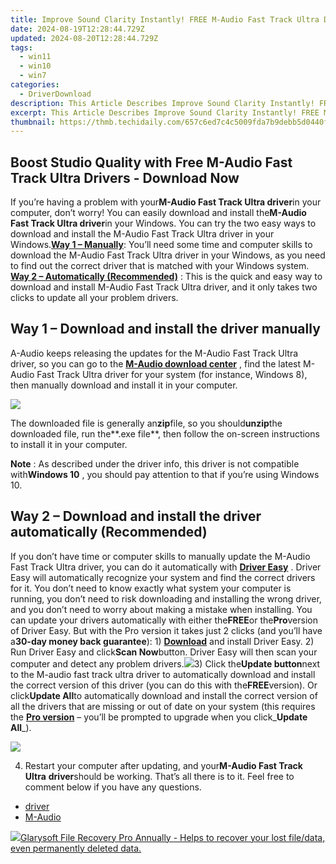 ```yaml
---
title: Improve Sound Clarity Instantly! FREE M-Audio Fast Track Ultra Driver Downloads Here!
date: 2024-08-19T12:28:44.729Z
updated: 2024-08-20T12:28:44.729Z
tags:
  - win11
  - win10
  - win7
categories:
  - DriverDownload
description: This Article Describes Improve Sound Clarity Instantly! FREE M-Audio Fast Track Ultra Driver Downloads Here!
excerpt: This Article Describes Improve Sound Clarity Instantly! FREE M-Audio Fast Track Ultra Driver Downloads Here!
thumbnail: https://thmb.techidaily.com/657c6ed7c4c5009fda7b9debb5d0440f9ba124b99f1e715f38abd38365f6151e.png
---
```


## Boost Studio Quality with Free M-Audio Fast Track Ultra Drivers - Download Now

If you’re having a problem with your**M-Audio Fast Track Ultra driver**in your computer, don’t worry! You can easily download and install the**M-Audio Fast Track Ultra driver**in your Windows. You can try the two easy ways to download and install the M-Audio Fast Track Ultra driver in your Windows.[**Way 1 – Manually**](https://tools.techidaily.com/drivereasy/download/): You’ll need some time and computer skills to download the M-Audio Fast Track Ultra driver in your Windows, as you need to find out the correct driver that is matched with your Windows system. **[Way 2 – Automatically (Recommended)](https://www.drivereasy.com/knowledge/m-audio-fast-track-ultra-driver-free-download/#Way2)** : This is the quick and easy way to download and install M-Audio Fast Track Ultra driver, and it only takes two clicks to update all your problem drivers.

## **Way 1 – Download and install the driver manually**

A-Audio keeps releasing the updates for the M-Audio Fast Track Ultra driver, so you can go to the **[M-Audio download center](http://avid.force.com/pkb/articles/en%5FUS/Download/Fast-Track-Ultra-Drivers)** , find the latest M-Audio Fast Track Ultra driver for your system (for instance, Windows 8), then manually download and install it in your computer.

![](https://images.drivereasy.com/wp-content/uploads/2018/04/img_5ac200895b21f.png)

The downloaded file is generally an**zip**file, so you should**unzip**the downloaded file, run the**.exe file**, then follow the on-screen instructions to install it in your computer.

**Note** : As described under the driver info, this driver is not compatible with**Windows 10** , you should pay attention to that if you’re using Windows 10.

## **Way 2 – Download and install the driver automatically (Recommended)**

If you don’t have time or computer skills to manually update the M-Audio Fast Track Ultra driver, you can do it automatically with **[Driver Easy](https://tools.techidaily.com/drivereasy/download/)** . Driver Easy will automatically recognize your system and find the correct drivers for it. You don’t need to know exactly what system your computer is running, you don’t need to risk downloading and installing the wrong driver, and you don’t need to worry about making a mistake when installing. You can update your drivers automatically with either the**FREE**or the**Pro**version of Driver Easy. But with the Pro version it takes just 2 clicks (and you’ll have a**30-day money back guarantee**): 1) **[Download](https://tools.techidaily.com/drivereasy/download/)** and install Driver Easy. 2) Run Driver Easy and click**Scan Now**button. Driver Easy will then scan your computer and detect any problem drivers.![](https://images.drivereasy.com/wp-content/uploads/2018/03/img_5abdd74d18191.png)3) Click the**Update button**next to the M-audio fast track ultra driver to automatically download and install the correct version of this driver (you can do this with the**FREE**version). Or click**Update All**to automatically download and install the correct version of all the drivers that are missing or out of date on your system (this requires the **[Pro version](https://tools.techidaily.com/drivereasy/download/)** – you’ll be prompted to upgrade when you click_**Update All**_).

![](https://images.drivereasy.com/wp-content/uploads/2018/04/img_5ac2020df2992.jpg)

4) Restart your computer after updating, and your**M-Audio Fast Track Ultra** **driver**should be working. That’s all there is to it. Feel free to comment below if you have any questions.

* [driver](https://tools.techidaily.com/drivereasy/download/)
* [M-Audio](https://tools.techidaily.com/drivereasy/download/)

<ins class="adsbygoogle"
     style="display:block"
     data-ad-format="autorelaxed"
     data-ad-client="ca-pub-7571918770474297"
     data-ad-slot="1223367746"></ins>



<ins class="adsbygoogle"
     style="display:block"
     data-ad-client="ca-pub-7571918770474297"
     data-ad-slot="8358498916"
     data-ad-format="auto"
     data-full-width-responsive="true"></ins>



<!-- affiliate ads begin -->
<a href="https://order.glarysoft.com/order/checkout.php?PRODS=35504869&QTY=1&AFFILIATE=108875&CART=1"><img src="https://secure.avangate.com/images/merchant/6734fa703f6633ab896eecbdfad8953a/products/1_FR-200-1.png" border="0">Glarysoft File Recovery Pro Annually -  Helps to recover your lost file/data, even permanently deleted data. 
</a>
<!-- affiliate ads end -->